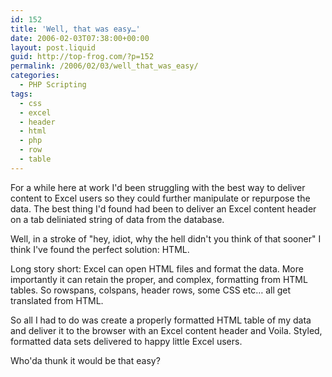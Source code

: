 ```yaml
---
id: 152
title: 'Well, that was easy…'
date: 2006-02-03T07:38:00+00:00
layout: post.liquid
guid: http://top-frog.com/?p=152
permalink: /2006/02/03/well_that_was_easy/
categories:
  - PHP Scripting
tags:
  - css
  - excel
  - header
  - html
  - php
  - row
  - table
---
```

For a while here at work I'd been struggling with the best way to deliver content to Excel users so they could further manipulate or repurpose the data. The best thing I'd found had been to deliver an Excel content header on a tab deliniated string of data from the database.

Well, in a stroke of "hey, idiot, why the hell didn't you think of that sooner" I think I've found the perfect solution: HTML.

Long story short: Excel can open HTML files and format the data. More importantly it can retain the proper, and complex, formatting from HTML tables. So rowspans, colspans, header rows, some CSS etc… all get translated from HTML.

So all I had to do was create a properly formatted HTML table of my data and deliver it to the browser with an Excel content header and Voila. Styled, formatted data sets delivered to happy little Excel users.

Who'da thunk it would be that easy?
